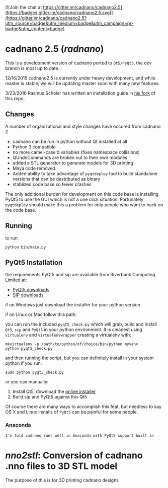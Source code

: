 [![Join the chat at https://gitter.im/cadnano/cadnano2.5](https://badges.gitter.im/cadnano/cadnano2.5.svg)](https://gitter.im/cadnano/cadnano2.5?utm_source=badge&utm_medium=badge&utm_campaign=pr-badge&utm_content=badge)

# cadnano 2.5  (*radnano*)
This is a development version of cadnano ported to `Qt5/PyQt5`, 
the dev branch is most up to date.

12/16/2015 cadnano2.5 is currently under heavy development, 
and while master is stable, we will be updating master soon 
with many new features.

3/23/2016 Rasmus Scholer has written an installation guide in
[his fork](https://github.com/scholer/cadnano2.5/tree/dnapart) of this repo. 

## Changes
A number of organizational and style changes have occured from cadnano 2

* cadnano can be run in python without Qt installed at all
* Python 3 compatible
* no more camel-case'd variables (fixes namespace collisions)
* QUndoCommands are broken out to their own modules
* added a STL generator to generate models for 3D printing
* Maya code removed.
* Added ability to take advantage of `pyqtdeploy` tool to build standalone
versions that can be destributed as binary
* stablized code base so fewer crashes

The only additional burden for development on this code base is installing PyQt5 
to use the GUI which is not a one click situation.  Fortunately `pyqtdeploy`
should make this a problem for only people who want to hack on the code base.

## Running

to run:

    python bin/main.py

## PyQt5 Installation

the requirements PyQt5 and sip are available from Riverbank Computing Limited at: 

* [PyQt5 downloads](http://www.riverbankcomputing.com/software/pyqt/download5)
* [SIP downloads](http://www.riverbankcomputing.com/software/sip/download)

if on Windows just download the installer for your python version

if on Linux or Mac follow this path:

you can run the included `pyqt5_check.py` which will grab, build and install
`Qt5`, `sip` and `PyQt5` in your python environment.  It is cleanest using 
`virtualenv` and `virtualenvwrapper` creating a virtualenv with:

    mkvirtualenv -p /path/to/python/of/choice/bin/python myvenv
    python pyqt5_check.py

and then running the script, but you can definitely install in your system
python if you run:

    sudo python pyqt5_check.py

or you can manually:

1.  Install Qt5. download the [online installer](http://www.qt.io/download-open-source/)
2.  Build sip and PyQt5 against this Qt5

Of course there are many ways to accomplish this feat, but needless to say
OS X and Linux installs of `PyQt5` can be painful for some people.

### Anaconda

    I'm told cadnano runs well in Anaconda with PyQt5 support built in

# *nno2stl*: Conversion of cadnano .nno files to 3D STL model

The purpose of this is for 3D printing cadnano designs
